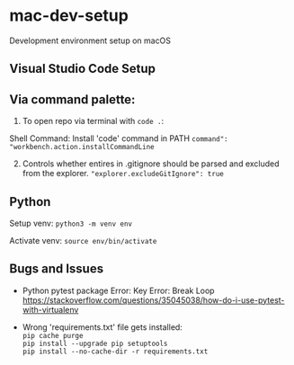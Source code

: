 # mac-dev-setup
Development environment setup on macOS


## Visual Studio Code Setup

Via command palette:
---
1. To open repo via terminal with `code .`:
   
Shell Command: Install 'code' command in PATH
`command": "workbench.action.installCommandLine`

2. Controls whether entires in .gitignore should be parsed and excluded from the explorer.
`"explorer.excludeGitIgnore": true`

## Python
Setup venv:
`python3 -m venv env`

Activate venv:
`source env/bin/activate`

## Bugs and Issues
- Python pytest package
  Error: Key Error: Break Loop
  https://stackoverflow.com/questions/35045038/how-do-i-use-pytest-with-virtualenv

- Wrong 'requirements.txt' file gets installed: <br>
  `pip cache purge` <br>
  `pip install --upgrade pip setuptools` <br>
  `pip install --no-cache-dir -r requirements.txt` <br>


